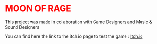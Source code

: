 <h1 style="color:red"> MOON OF RAGE </h1>

This project was made in collaboration with Game Designers and Music & Sound Designers

You can find here the link to the itch.io page to test the game : 
<a href="https://moussa-neggaz.itch.io/moon-of-rage"> Itch.io</a>